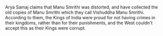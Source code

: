 Arya Samaj claims that Manu Smrithi was distorted, and have collected the old copies of Manu Smrithi which they call Vishuddha Manu Smrithi. According to them, the Kings of India were proud for not having crimes in their kingdoms, rather than for their punishments, and the West couldn't accept this as their Kings were corrupt.